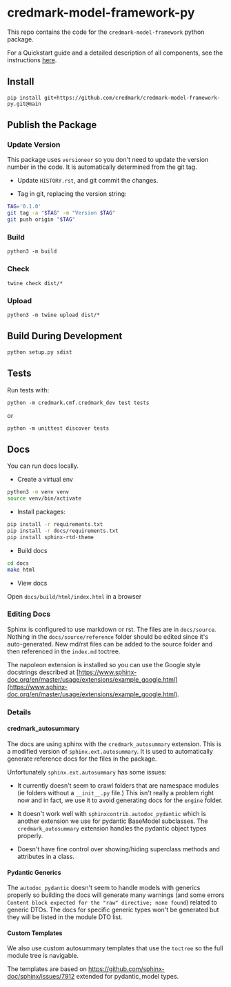 # credmark-model-framework-py

This repo contains the code for the `credmark-model-framework` python package.

For a Quickstart guide and a detailed description of all components, see the instructions [here](https://github.com/credmark/credmark-models-py/blob/main/README.md).

## Install

```
pip install git+https://github.com/credmark/credmark-model-framework-py.git@main
```

## Publish the Package

### Update Version

This package uses `versioneer` so you don't need to update the version number in the code. It is automatically determined from the git tag.

- Update `HISTORY.rst`, and git commit the changes.

- Tag in git, replacing the version string:

```bash
TAG='0.1.0'
git tag -a "$TAG" -m "Version $TAG"
git push origin "$TAG"
```

### Build

```
python3 -m build
```

### Check

```
twine check dist/*
```

### Upload

```
python3 -m twine upload dist/*
```

## Build During Development

```
python setup.py sdist
```

## Tests

Run tests with:

```
python -m credmark.cmf.credmark_dev test tests
```

or

```
python -m unittest discover tests
```

## Docs

You can run docs locally.

- Create a virtual env

```bash
python3 -m venv venv
source venv/bin/activate
```

- Install packages:

```bash
pip install -r requirements.txt
pip install -r docs/requirements.txt
pip install sphinx-rtd-theme
```

- Build docs

```bash
cd docs
make html
```

- View docs

Open `docs/build/html/index.html` in a browser

### Editing Docs

Sphinx is configured to use markdown or rst. The files are in `docs/source`. Nothing in the `docs/source/reference` folder should be edited since it's auto-generated. New md/rst files can be added to the source folder and then referenced in the `index.md` toctree.

The napoleon extension is installed so you can use the Google style docstrings described at [https://www.sphinx-doc.org/en/master/usage/extensions/example_google.html](https://www.sphinx-doc.org/en/master/usage/extensions/example_google.html).

### Details

#### credmark_autosummary

The docs are using sphinx with the `credmark_autosummary` extension. This is a modified version of `sphinx.ext.autosummary`. It is used to automatically generate reference docs for the files in the package.

Unfortunately `sphinx.ext.autosummary` has some issues:

- It currently doesn't seem to crawl folders that are namespace modules (ie folders without a `__init__.py` file.) This isn't really a problem right now and in fact, we use it to avoid generating docs for the `engine` folder.

- It doesn't work well with `sphinxcontrib.autodoc_pydantic` which is another extension we use for pydantic BaseModel subclasses. The `credmark_autosummary` extension handles the pydantic object types properly.

- Doesn't have fine control over showing/hiding superclass methods and attributes in a class.

#### Pydantic Generics

The `autodoc_pydantic` doesn't seem to handle models with generics properly so building the docs will generate many warnings (and some errors `Content block expected for the "raw" directive; none found`) related to generic DTOs. The docs for specific generic types won't be generated but they will be listed in the module DTO list.

#### Custom Templates

We also use custom autosummary templates that use the `toctree` so the full module tree is navigable.

The templates are based on https://github.com/sphinx-doc/sphinx/issues/7912 extended for pydantic_model types.
